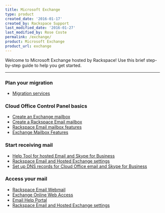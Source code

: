 ```yaml
---
title: Microsoft Exchange
type: product
created_date: '2016-01-17'
created_by: Rackspace Support
last_modified_date: '2016-01-27'
last_modified_by: Rose Coste
permalink: /exchange/
product: Microsoft Exchange
product_url: exchange
---
```


Welcome to Microsoft Exchange hosted by Rackspace! Use this brief step-by-step guide to help you get started.

<hr />

###  Plan your migration

- [Migration services](/how-to/email-migration-services)

###  Cloud Office Control Panel basics

- [Create an Exchange mailbox](https://cp.rackspace.com/Exchange/Mail/Mailboxes/List.aspx)
- [Create a Rackspace Email mailbox](https://cp.rackspace.com/EmailHosting/Mail/Mailboxes/List.aspx)
- [Rackspace Email mailbox features](/how-to/exchange-email-mailbox-features)
- [Exchange Mailbox Features](/how-to/exchange-email-mailbox-features)

###  Start receiving mail

- [Help Tool for hosted Email and Skype for Business](/how-to/help-tool-for-hosted-email-and-skype-for-business)
- [Rackspace Email and Hosted Exchange settings](/how-to/rackspace-email-and-hosted-exchange-settings)
- [Set up DNS records for Cloud Office email and Skype for Business](/how-to/set-up-dns-records-for-cloud-office-email-and-skype-for-business)

###  Access your mail

- [Rackspace Email Webmail](https://apps.rackspace.com/index.php)
- [Exchange Online Web Access](https://apps.rackspace.com/index.php)
- [Email Help Portal](https://emailhelp.rackspace.com/)
- [Rackspace Email and Hosted Exchange settings](/how-to/rackspace-email-and-hosted-exchange-settings)
